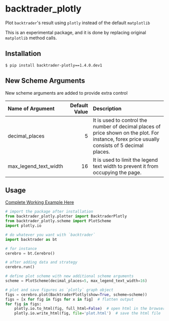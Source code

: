 # backtrader_plotly

Plot `backtrader`'s result using `plotly` instead of the default `matplotlib`

This is an experimental package, and it is done by replacing original `matplotlib` method calls.

## Installation

`$ pip install backtrader-plotly==1.4.0.dev1`

## New Scheme Arguments

New scheme arguments are added to provide extra control

| Name of Argument      | Default Value | Description                                                                                                                                    |
| :-------------------- | ------------: | :--------------------------------------------------------------------------------------------------------------------------------------------- |
| decimal_places        |             5 | It is used to control the number of decimal places of price shown on the plot. For instance, forex price usually consists of 5 decimal places. |
| max_legend_text_width |            16 | It is used to limit the legend text width to prevent it from occupying the page.                                                               |

## Usage

[Complete Working Example Here](main.py)

```python
# import the package after installation
from backtrader_plotly.plotter import BacktraderPlotly
from backtrader_plotly.scheme import PlotScheme
import plotly.io

# do whatever you want with `backtrader`
import backtrader as bt

# for instance
cerebro = bt.Cerebro()

# after adding data and strategy
cerebro.run()

# define plot scheme with new additional scheme arguments
scheme = PlotScheme(decimal_places=5, max_legend_text_width=16)

# plot and save figures as `plotly` graph object
figs = cerebro.plot(BacktraderPlotly(show=True, scheme=scheme))
figs = [x for fig in figs for x in fig]  # flatten output
for fig in figs:
    plotly.io.to_html(fig, full_html=False)  # open html in the browser
    plotly.io.write_html(fig, file='plot.html')  # save the html file
```
